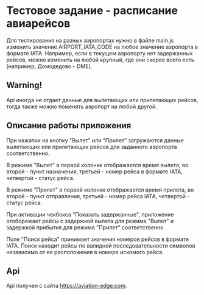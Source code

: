 # Тестовое задание - расписание авиарейсов

Для тестирования на разных аэропортах нужно в файле main.js изменить значение AIRPORT_IATA_CODE на любое значение аэропорта в формате IATA.
Например, если в текущем аэропорту нет задержанных рейсов, можно изменить на любой крупный, где они скорее всего есть (например, Домодедово - DME).

## Warning!

Api иногда не отдает данные для вылетающих или прилетающих рейсов, тогда также можно поменять аэропорт на любой другой.

## Описание работы приложения

При нажатии на кнопку "Вылет" или "Прилет" загружаются данные вылетающих или прилетающих рейсов для заданного аэропорта соответственно.

В режиме "Вылет" в первой колонке отображается время вылета, во второй - пункт назначения, третьей - номер рейса в формате IATA, четвертой - статус рейса.

В режиме "Прилет" в первой колонке отображается время прилета, во второй - пункт отправления, третьей - номер рейса IATA, четвертой - статус рейса.

При активации чекбокса "Показать задержанные", приложение отоборажает рейсы с задержкой вылета для режима "Вылет" и задержкой прибытия для режима "Прилет" соответственно.

Поле "Поиск рейса" принимает значения номеров рейсов в формате IATA. Поиск находит рейсы по валидной последовательности символов независимо от ее расположения в номере искомого рейса.

## Api

Api получен с сайта https://aviation-edge.com.